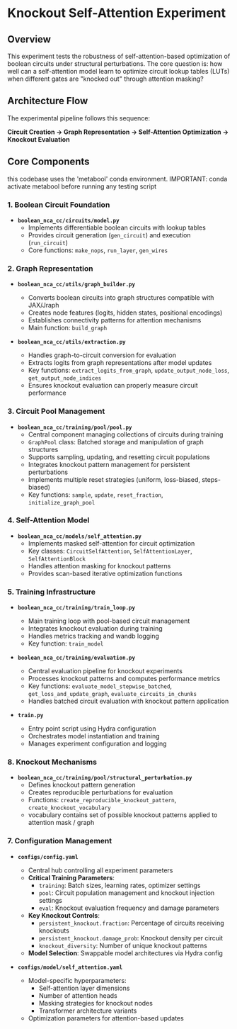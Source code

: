 # Knockout Self-Attention Experiment

## Overview

This experiment tests the robustness of self-attention-based optimization of boolean circuits under structural perturbations. The core question is: how well can a self-attention model learn to optimize circuit lookup tables (LUTs) when different gates are "knocked out" through attention masking?

## Architecture Flow

The experimental pipeline follows this sequence:

**Circuit Creation → Graph Representation → Self-Attention Optimization → Knockout Evaluation**

## Core Components

this codebase uses the 'metabool' conda environment. IMPORTANT: conda activate metabool before running any testing script

### 1. Boolean Circuit Foundation

- **`boolean_nca_cc/circuits/model.py`**
  - Implements differentiable boolean circuits with lookup tables
  - Provides circuit generation (`gen_circuit`) and execution (`run_circuit`)
  - Core functions: `make_nops`, `run_layer`, `gen_wires`

### 2. Graph Representation

- **`boolean_nca_cc/utils/graph_builder.py`**

  - Converts boolean circuits into graph structures compatible with JAX/Jraph
  - Creates node features (logits, hidden states, positional encodings)
  - Establishes connectivity patterns for attention mechanisms
  - Main function: `build_graph`
- **`boolean_nca_cc/utils/extraction.py`**

  - Handles graph-to-circuit conversion for evaluation
  - Extracts logits from graph representations after model updates
  - Key functions: `extract_logits_from_graph`, `update_output_node_loss`, `get_output_node_indices`
  - Ensures knockout evaluation can properly measure circuit performance

### 3. Circuit Pool Management

- **`boolean_nca_cc/training/pool/pool.py`**
  - Central component managing collections of circuits during training
  - `GraphPool` class: Batched storage and manipulation of graph structures
  - Supports sampling, updating, and resetting circuit populations
  - Integrates knockout pattern management for persistent perturbations
  - Implements multiple reset strategies (uniform, loss-biased, steps-biased)
  - Key functions: `sample`, `update`, `reset_fraction`, `initialize_graph_pool`

### 4. Self-Attention Model

- **`boolean_nca_cc/models/self_attention.py`**
  - Implements masked self-attention for circuit optimization
  - Key classes: `CircuitSelfAttention`, `SelfAttentionLayer`, `SelfAttentionBlock`
  - Handles attention masking for knockout patterns
  - Provides scan-based iterative optimization functions

### 5. Training Infrastructure

- **`boolean_nca_cc/training/train_loop.py`**

  - Main training loop with pool-based circuit management
  - Integrates knockout evaluation during training
  - Handles metrics tracking and wandb logging
  - Key function: `train_model`
- **`boolean_nca_cc/training/evaluation.py`**

  - Central evaluation pipeline for knockout experiments
  - Processes knockout patterns and computes performance metrics
  - Key functions: `evaluate_model_stepwise_batched`, `get_loss_and_update_graph`, `evaluate_circuits_in_chunks`
  - Handles batched circuit evaluation with knockout pattern application
- **`train.py`**

  - Entry point script using Hydra configuration
  - Orchestrates model instantiation and training
  - Manages experiment configuration and logging


### 8. Knockout Mechanisms

- **`boolean_nca_cc/training/pool/structural_perturbation.py`**
  - Defines knockout pattern generation
  - Creates reproducible perturbations for evaluation
  - Functions: `create_reproducible_knockout_pattern`, `create_knockout_vocabulary`
  - vocabulary contains set of possible knockout patterns applied to attention mask / graph


### 7. Configuration Management

- **`configs/config.yaml`**

  - Central hub controlling all experiment parameters
  - **Critical Training Parameters**:
    - `training`: Batch sizes, learning rates, optimizer settings
    - `pool`: Circuit population management and knockout injection settings
    - `eval`: Knockout evaluation frequency and damage parameters
  - **Key Knockout Controls**:
    - `persistent_knockout.fraction`: Percentage of circuits receiving knockouts
    - `persistent_knockout.damage_prob`: Knockout density per circuit
    - `knockout_diversity`: Number of unique knockout patterns
  - **Model Selection**: Swappable model architectures via Hydra config
- **`configs/model/self_attention.yaml`**

  - Model-specific hyperparameters:
    - Self-attention layer dimensions
    - Number of attention heads
    - Masking strategies for knockout nodes
    - Transformer architecture variants
  - Optimization parameters for attention-based updates

